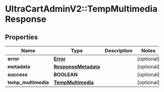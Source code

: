 # UltraCartAdminV2::TempMultimediaResponse

## Properties
Name | Type | Description | Notes
------------ | ------------- | ------------- | -------------
**error** | [**Error**](Error.md) |  | [optional] 
**metadata** | [**ResponseMetadata**](ResponseMetadata.md) |  | [optional] 
**success** | **BOOLEAN** |  | [optional] 
**temp_multimedia** | [**TempMultimedia**](TempMultimedia.md) |  | [optional] 


